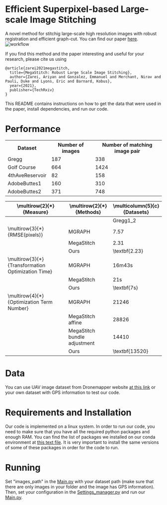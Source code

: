 # Efficient Superpixel-based Large-scale Image Stitching
A novel method for stitchig large-scale high resolution images with robust registration and efficient graph-cut.
You can find our paper [here](https://github.com/).
![workflow](https://github.com/wzx123wzx/Large-scale-image-stitching/assets/71632237/eb7bb039-954f-4ab0-b63e-c6176684c721)

If you find this method and the paper interesting and useful for your research, please cite us using 
```
@article{zarei2021megastitch,
  title={MegaStitch: Robust Large Scale Image Stitching},
  author={Zarei, Ariyan and Gonzalez, Emmanuel and Merchant, Nirav and Pauli, Duke and Lyons, Eric and Barnard, Kobus},
  year={2021},
  publisher={TechRxiv}
}

```
This README contains instructions on how to get the data that were used in the paper, install dependencies, and run our code.

# Performance
 <table style="width:100%">
  <tr>
    <th>Dataset</th>
    <th>Number of images</th>
    <th>Number of matching image pair</th>
  </tr>
   </tr>
  <tr>
    <td>Gregg</td>
    <td>187</td>
    <td>338</td>
  </tr>
  <tr>
    <td>Golf Course</td>
    <td>664</td>
    <td>1424</td>
  </tr>
  <tr>
    <td>4thAveReservoir</td>
    <td>82</td>
    <td>158</td>
  </tr>
  <tr>
    <td>AdobeButtes1</td>
    <td>160</td>
    <td>310</td>
  </tr>
  <tr>
    <td>AdobeButtes2</td>
    <td>371</td>
    <td>748</td>
  </tr>
</table>

| \multirow{2}{*}{Measure}                          | \multirow{2}{*}{Methods}     | \multicolumn{5}{c}{Datasets} |
|---------------------------------------------------|------------------------------|------------------------------|
|                                                   |                              | Gregg1\_2                    | Golf Course    | 4thAveReservoir | AdobeButtes1   | AdobeButtes2   |
| \multirow{3}{*}{RMSE(pixels)}                     | MGRAPH                       | 7.57                         | 3.81           | 2.60            | 2.27           | 5.91           |
|                                                   | MegaStitch                   | 2.31                         | 1.65           | 1.94            | 1.52           | 1.51           |
|                                                   | Ours                         | \textbf{2.23}                | \textbf{1.52}  | \textbf{1.62}   | \textbf{1.41}  | \textbf{1.47}  |
| \multirow{3}{*}{Transformation Optimization Time} | MGRAPH                       | 16m43s                       | 5h13m25s       | 3m14s           | 16m14s         | 1h28m58s       |
|                                                   | MegaStitch                   | 21s                          | 6m30s          | 3s              | 9s             | 1m59s          |
|                                                   | Ours                         | \textbf{7s}                  | \textbf{4m4s}  | \textbf{1s}     | \textbf{4s}    | \textbf{31s}   |
| \multirow{4}{*}{Optimization Term Number}         | MGRAPH                       | 21246                        | 88268          | 9812            | 20534          | 46547          |
|                                                   | MegaStitch affine            | 28826                        | 118194         | 13426           | 27708          | 62650          |
|                                                   | MegaStitch bundle adjustment | 14410                        | 59094          | 6710            | 13851          | 31322          |
|                                                   | Ours                         | \textbf{13520}               | \textbf{56960} | \textbf{6320}   | \textbf{12400} | \textbf{29920} |



# Data
You can use UAV image dataset from Dronemapper website [at this link](https://dronemapper.com/sample_data/) or your own dataset with GPS information to test our code.

# Requirements and Installation
Our code is implemented on a linux system.
In order to run our code, you need to make sure that you have all the required python packages and enough RAM. 
You can find the list of packages we installed on our conda environment at [this text file](requirements.txt). 
It is very important to install the same versions of some of these packages in order for the code to run.

# Running
Set "images_path" in the [Main.py](py/Main.py) with your dataset path (make sure that there are only images in your folder and the image has GPS information).
Then, set your configuration in the [Settings_manager.py](py/Settings_manager.py) and run our [Main.py](py/Main.py).
